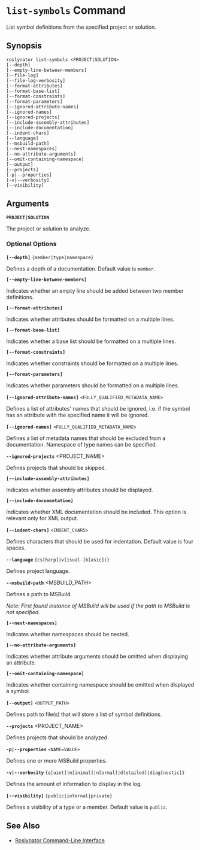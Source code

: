
# `list-symbols` Command

List symbol definitions from the specified project or solution.

## Synopsis

```
roslynator list-symbols <PROJECT|SOLUTION>
[--depth]
[--empty-line-between-members]
[--file-log]
[--file-log-verbosity]
[--format-attributes]
[--format-base-list]
[--format-constraints]
[--format-parameters]
[--ignored-attribute-names]
[--ignored-names]
[--ignored-projects]
[--include-assembly-attributes]
[--include-documentation]
[--indent-chars]
[--language]
[--msbuild-path]
[--nest-namespaces]
[--no-attribute-arguments]
[--omit-containing-namespace]
[--output]
[--projects]
[-p|--properties]
[-v|--verbosity]
[--visibility]
```

## Arguments

**`PROJECT|SOLUTION`**

The project or solution to analyze.

### Optional Options

**`[--depth]`** `{member|type|namespace}`

Defines a depth of a documentation. Default value is `member`.

**`[--empty-line-between-members]`**

Indicates whether an empty line should be added between two member definitions.

**`[--format-attributes]`**

Indicates whether attributes should be formatted on a multiple lines.

**`[--format-base-list]`**

Indicates whether a base list should be formatted on a multiple lines.

**`[--format-constraints]`**

Indicates whether constraints should be formatted on a multiple lines.

**`[--format-parameters]`**

Indicates whether parameters should be formatted on a multiple lines.

**`[--ignored-attribute-names]`** `<FULLY_QUALIFIED_METADATA_NAME>`

Defines a list of attributes' names that should be ignored, i.e. if the symbol has an attribute with the specified name it will be ignored.

**`[--ignored-names]`** `<FULLY_QUALIFIED_METADATA_NAME>`

Defines a list of metadata names that should be excluded from a documentation. Namespace of type names can be specified.

**`--ignored-projects`** <PROJECT_NAME>

Defines projects that should be skipped.

**`[--include-assembly-attributes]`**

Indicates whether assembly attributes should be displayed.

**`[--include-documentation]`**

Indicates whether XML documentation should be included. This option is relevant only for XML output.

**`[--indent-chars]`** `<INDENT_CHARS>`

Defines characters that should be used for indentation. Default value is four spaces.

**`--language`** `{cs[harp]|v[isual-]b[asic])}`

Defines project language.

**`--msbuild-path`** <MSBUILD_PATH>

Defines a path to MSBuild.

*Note: First found instance of MSBuild will be used if the path to MSBuild is not specified.*

**`[--nest-namespaces]`**

Indicates whether namespaces should be nested.

**`[--no-attribute-arguments]`**

Indicates whether attribute arguments should be omitted when displaying an attribute.

**`[--omit-containing-namespace]`**

Indicates whether containing namespace should be omitted when displayed a symbol.

**`[--output]`** `<OUTPUT_PATH>`

Defines path to file(s) that will store a list of symbol definitions.

**`--projects`** <PROJECT_NAME>

Defines projects that should be analyzed.

**`-p|--properties`** `<NAME=VALUE>`

Defines one or more MSBuild properties.

**`-v|--verbosity`** `{q[uiet]|m[inimal]|n[ormal]|d[etailed]|diag[nostic]}`

Defines the amount of information to display in the log.

**`[--visibility]`** `{public|internal|private}`

Defines a visibility of a type or a member. Default value is `public`.

## See Also

* [Roslynator Command-Line Interface](README.md)
